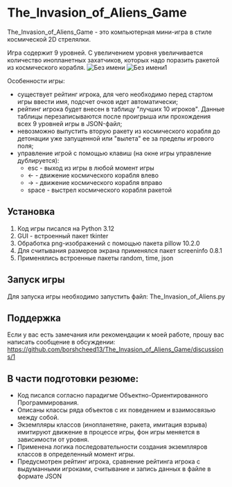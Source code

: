 # The_Invasion_of_Aliens_Game

The_Invasion_of_Aliens_Game - это компьютерная мини-игра в стиле космической 2D стрелялки.

Игра содержит 9 уровней. С увеличением уровня увеличивается количество инопланетных захатчиков, которых надо поразить ракетой из космического корабля.
![Без имени](https://github.com/borshcheed13/The_Invasion_of_Aliens_Game/assets/158568211/ee7efbd8-095c-4527-9cce-c986b7c87229)
![Без имени1](https://github.com/borshcheed13/The_Invasion_of_Aliens_Game/assets/158568211/62dc7063-8688-410d-89f2-98eff358cb09)



Особенности игры:

- существует рейтинг игрока, для чего необходимо перед стартом игры ввести имя, подсчет очков идет автоматически;
- рейтинг игрока будет внесен в таблицу "лучших 10 игроков". Данные таблицы перезаписываются после проигрыша или прохождения всех 9 уровней игры в JSON-файл;
- невозможно выпустить вторую ракету из космического корабля до детонации уже запущенной или "вылета" ее за пределы игрового поля;
- управление игрой с помощью клавиш (на окне игры управление дублируется):
  - esc - выход из игры в любой момент игры
  - ← - движение космического корабля влево
  - → - движение космического корабля вправо
  - space - выстрел космического корабля ракетой


## Установка

1. Код игры писался на Python 3.12
2. GUI - встроенный пакет tkinter
3. Обработка png-изображений с помощью пакета pillow 10.2.0
4. Для считывания размеров экрана применялся пакет screeninfo 0.8.1
5. Применялись встроенные пакеты random, time, json

## Запуск игры
Для запуска игры необходимо запустить файл:
The_Invasion_of_Aliens.py

## Поддержка

Если у вас есть замечания или рекомендации к моей работе, прошу вас написать сообщение в обсуждении:
https://github.com/borshcheed13/The_Invasion_of_Aliens_Game/discussions/1

## В части подготовки резюме:

- Код писался согласно парадигме Объектно-Ориентированного Программирования.
- Описаны классы ряда объектов с их поведением и взаимосвязью между собой.
- Экземпляры классов (инопланетяне, ракета, имитация взрыва) имитируют движение в процессе игры, фон игры меняется в зависимости от уровня.
- Применена логика последовательности создания экземпляров классов в определенный момент игры.
- Предусмотрен рейтинг игрока, сравнение рейтинга игрока с выдуманными игроками, считывание и запись данных в файле в формате JSON


